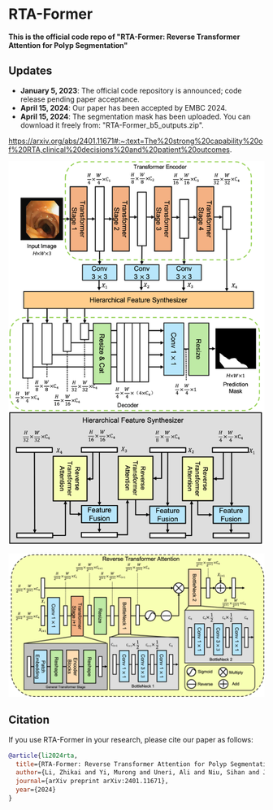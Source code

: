 # RTA-Former
**This is the official code repo of "RTA-Former: Reverse Transformer Attention for Polyp Segmentation"**

## Updates
- **January 5, 2023**: The official code repository is announced; code release pending paper acceptance.
- **April 15, 2024**: Our paper has been accepted by EMBC 2024.
- **April 15, 2024**: The segmentation mask has been uploaded. You can download it freely from: "RTA-Former_b5_outputs.zip".

https://arxiv.org/abs/2401.11671#:~:text=The%20strong%20capability%20of%20RTA,clinical%20decisions%20and%20patient%20outcomes.

![Whole Structure](imgs/whole_v16_0415.png)

![Reverse Transformer Attention](imgs/rta_0415.png)


## Citation
If you use RTA-Former in your research, please cite our paper as follows:

```bibtex
@article{li2024rta,
  title={RTA-Former: Reverse Transformer Attention for Polyp Segmentation},
  author={Li, Zhikai and Yi, Murong and Uneri, Ali and Niu, Sihan and Jones, Craig},
  journal={arXiv preprint arXiv:2401.11671},
  year={2024}
}
```
